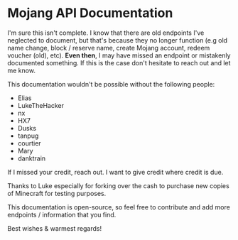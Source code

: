 # Mojang API Documentation
I'm sure this isn't complete. I know that there are old endpoints I've neglected to document, but that's because they no longer function (e.g old name change, block / reserve name, create Mojang account, redeem voucher (old), etc). **Even then**, I may have missed an endpoint or mistakenly documented something. If this is the case don't hesitate to reach out and let me know.

This documentation wouldn't be possible without the following people:

- Elias
- LukeTheHacker
- nx
- HX7
- Dusks
- tanpug
- courtier
- Mary
- danktrain

If I missed your credit, reach out. I want to give credit where credit is due.

Thanks to Luke especially for forking over the cash to purchase new copies of Minecraft for testing purposes.

This documentation is open-source, so feel free to contribute and add more endpoints / information that you find.

Best wishes & warmest regards!
